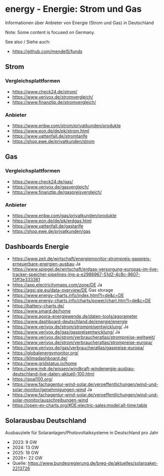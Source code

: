 # energy - Energie: Strom und Gas
Informationen über Anbieter von Energie (Strom und Gas) in Deutschland

Note: Some content is focused on Germany.

See also / Siehe auch:
- https://github.com/mendel5/funds

## Strom
### Vergleichsplattformen
- https://www.check24.de/strom/
- https://www.verivox.de/stromvergleich/
- https://www.finanztip.de/stromvergleich/

### Anbieter
- https://www.enbw.com/strom/privatkunden/produkte
- https://www.eon.de/de/pk/strom.html
- https://www.vattenfall.de/stromtarife
- https://shop.ewe.de/privatkunden/strom

## Gas
### Vergleichsplattformen
- https://www.check24.de/gas/
- https://www.verivox.de/gasvergleich/
- https://www.finanztip.de/gaspreisvergleich/

### Anbieter
- https://www.enbw.com/gas/privatkunden/produkte
- https://www.eon.de/de/pk/erdgas.html
- https://www.vattenfall.de/gastarife
- https://shop.ewe.de/privatkunden/gas

## Dashboards Energie
- https://www.zeit.de/wirtschaft/energiemonitor-strompreis-gaspreis-erneuerbare-energien-ausbau Ja
- https://www.spiegel.de/wirtschaft/erdgas-versorgung-europas-im-live-tracker-speicher-pipelines-lng-a-e2986967-51d2-4c8c-9607-f3ff3e333361
- https://app.electricitymaps.com/zone/DE Ja
- https://agsi.gie.eu/data-overview/DE Gas storage
- https://www.energy-charts.info/index.html?l=de&c=DE
- https://www.energy-charts.info/charts/power/chart.htm?l=de&c=DE
- https://battery-charts.de/
- https://www.smard.de/home
- https://www.agora-energiewende.de/daten-tools/agorameter
- https://www.dashboard-deutschland.de/energie/energie
- https://www.verivox.de/strom/strompreisentwicklung/ Ja
- https://www.verivox.de/gas/gaspreisentwicklung/ Ja
- https://www.verivox.de/strom/verbraucheratlas/strompreise-weltweit/
- https://www.verivox.de/strom/verbraucheratlas/strompreise-europa/
- https://www.verivox.de/gas/verbraucheratlas/gaspreise-europa/
- https://globalenergymonitor.org/
- https://klimadashboard.de/
- https://www.gridstatus.io/home
- https://www.mdr.de/wissen/windkraft-windenergie-ausbau-deutschland-live-daten-aktuell-100.html
- https://goal100.org/
- https://www.fachagentur-wind-solar.de/veroeffentlichungen/wind-und-solar-monitor/genehmigungen-wind Ja
- https://www.fachagentur-wind-solar.de/veroeffentlichungen/wind-und-solar-monitor/ausschreibungen-wind
- https://open-ev-charts.org/#DE:electric-sales:model:all-time:table

## Solarausbau Deutschland
Ausbauziele für Solaranlagen/Photovoltaiksysteme in Deutschland pro Jahr
- 2023: 9 GW
- 2024: 13 GW
- 2025: 18 GW
- 2026+: 22 GW
- Quelle: https://www.bundesregierung.de/breg-de/aktuelles/solarpaket-2213726
